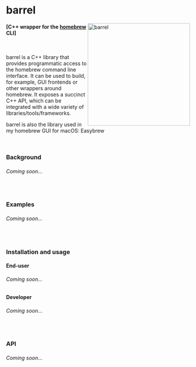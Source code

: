 # barrel

<img alt="barrel" align="right"
     src="https://user-images.githubusercontent.com/29029116/177249265-bb4f6127-5b4d-4e84-95e7-1e4ee46dc27b.png" width="280"/>

#### [C++ wrapper for the [homebrew](brew.sh) CLI]

&nbsp;

barrel is a C++ library that provides programmatic access to the homebrew command line interface. It can be used to build, for example, GUI frontends or other wrappers around homebrew. It exposes a succinct C++ API, which can be integrated with a wide variety of libraries/tools/frameworks.

barrel is also the library used in my homebrew GUI for macOS: Easybrew

&nbsp;

### Background

###### Coming soon...

&nbsp;

### Examples

###### Coming soon...

&nbsp;

### Installation and usage

#### End-user

###### Coming soon...

#### Developer

###### Coming soon...

&nbsp;

### API

###### Coming soon...
